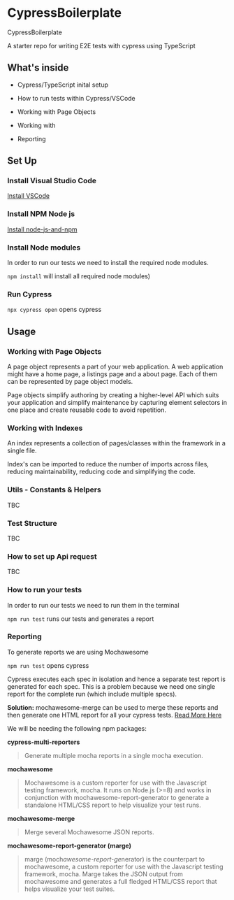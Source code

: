 
# CypressBoilerplate

  

CypressBoilerplate

  

A starter repo for writing E2E tests with cypress using TypeScript

  

## What's inside

  

- Cypress/TypeScript inital setup

- How to run tests within Cypress/VSCode

- Working with Page Objects

- Working with

- Reporting

  

## Set Up

  

### Install Visual Studio Code

  

[Install VSCode](https://code.visualstudio.com/download)

  

### Install NPM Node js

  

[Install node-js-and-npm](https://docs.npmjs.com/downloading-and-installing-node-js-and-npm)

  

### Install Node modules

  

In order to run our tests we need to install the required node modules.

  

`npm install` will install all required node modules)

  

### Run Cypress

  

`npx cypress open` opens cypress

  

## Usage

  

### Working with Page Objects

  

A page object represents a part of your web application. A web application might have a home page, a listings page and a about page. Each of them can be represented by page object models.

  

Page objects simplify authoring by creating a higher-level API which suits your application and simplify maintenance by capturing element selectors in one place and create reusable code to avoid repetition.

  

### Working with Indexes

  

An index represents a collection of pages/classes within the framework in a single file.

  

Index's can be imported to reduce the number of imports across files, reducing maintainability, reducing code and simplifying the code.

  

### Utils - Constants & Helpers

  

TBC

  

### Test Structure

  

TBC

  

### How to set up Api request

  

TBC

  

### How to run your tests

  

In order to run our tests we need to run them in the terminal

  

`npm run test` runs our tests and generates a report

  
  

### Reporting

  

To generate reports we are using Mochawesome

  

`npm run test` opens cypress

  

Cypress executes each spec in isolation and hence a separate test report is generated for each spec. This is a problem because we need one single report for the complete run (which include multiple specs).

**Solution:** mochawesome-merge can be used to merge these reports and then generate one HTML report for all your cypress tests. [Read More Here](https://dev.to/bushraalam/using-mochawesome-reporter-with-cypress-54pf)

  

We will be needing the following npm packages:

  

**cypress-multi-reporters**

> Generate multiple mocha reports in a single mocha execution.

  

**mochawesome**

> Mochawesome is a custom reporter for use with the Javascript testing framework, mocha. It runs on Node.js (>=8) and works in conjunction with mochawesome-report-generator to generate a standalone HTML/CSS report to help visualize your test runs.

  

**mochawesome-merge**

> Merge several Mochawesome JSON reports.

  

**mochawesome-report-generator (marge)**
> marge (moch*awesome-report-ge*nerator) is the counterpart to mochawesome, a custom reporter for use with the Javascript testing framework, mocha. Marge takes the JSON output from mochawesome and generates a full fledged HTML/CSS report that helps visualize your test suites.